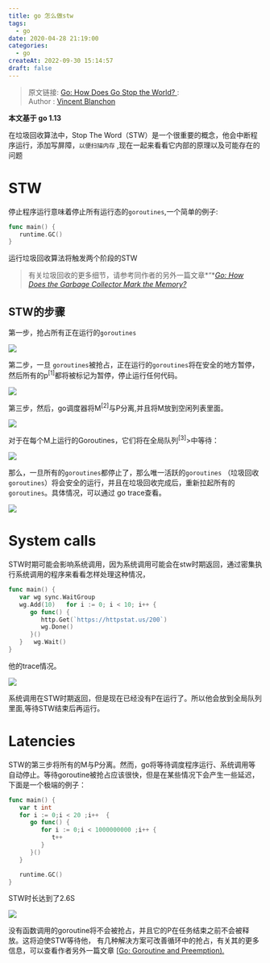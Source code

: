 ```yaml
---
title: go 怎么做stw
tags:
  - go
date: 2020-04-28 21:19:00
categories:
  - go
createAt: 2022-09-30 15:14:57
draft: false
---
```


>原文链接:  [Go: How Does Go Stop the World? ](https://medium.com/a-journey-with-go/go-how-does-go-stop-the-world-1ffab8bc8846):  
>  Author :   [Vincent Blanchon](https://medium.com/@blanchon.vincent?source=post_page-----1ffab8bc8846----------------------)

**本文基于 go 1.13**

在垃圾回收算法中，Stop The Word（STW）是一个很重要的概念，他会中断程序运行，添加写屏障，`以便扫描内存` ,现在一起来看看它内部的原理以及可能存在的问题

# STW

停止程序运行意味着停止所有运行态的`goroutines`,一个简单的例子:

```go
func main() {
   runtime.GC()
}
```

运行垃圾回收算法将触发两个阶段的STW 

> 有关垃圾回收的更多细节，请参考同作者的另外一篇文章*“*[*Go: How Does the Garbage Collector Mark the Memory?*](https://medium.com/a-journey-with-go/go-how-does-the-garbage-collector-mark-the-memory-72cfc12c6976)

## STW的步骤

第一步，抢占所有正在运行的`goroutines`

![](https://blog-image-1253555052.cos.ap-guangzhou.myqcloud.com/20200428164159.png)

第二步，一旦 `goroutines`被抢占，正在运行的`goroutines`将在安全的地方暂停，然后所有的p<sup>[1]</sup>都将被标记为暂停，停止运行任何代码。

![](https://blog-image-1253555052.cos.ap-guangzhou.myqcloud.com/20200428164444.png)

第三步，然后，go调度器将M<sup>[2]</sup>与P分离,并且将M放到空闲列表里面。

![](https://blog-image-1253555052.cos.ap-guangzhou.myqcloud.com/20200428164609.png)

对于在每个M上运行的Goroutines，它们将在全局队列<sup>[3]</sup>>中等待：

![](https://blog-image-1253555052.cos.ap-guangzhou.myqcloud.com/20200428164654.png)

那么，一旦所有的`goroutines`都停止了，那么唯一活跃的`goroutines` （垃圾回收`goroutines`）将会安全的运行，并且在垃圾回收完成后，重新拉起所有的`goroutines`。具体情况，可以通过 go trace查看。

![](https://blog-image-1253555052.cos.ap-guangzhou.myqcloud.com/20200428165140.png)

# System calls

STW时期可能会影响系统调用，因为系统调用可能会在stw时期返回，通过密集执行系统调用的程序来看看怎样处理这种情况，

```go
func main() {
   var wg sync.WaitGroup
   wg.Add(10)   for i := 0; i < 10; i++ {
      go func() {
         http.Get(`https://httpstat.us/200`)
         wg.Done()
      }()
   }   wg.Wait()
}
```

他的trace情况。

![](https://blog-image-1253555052.cos.ap-guangzhou.myqcloud.com/20200428165604.png)

系统调用在STW时期返回，但是现在已经没有P在运行了。所以他会放到全局队列里面,等待STW结束后再运行。

# Latencies

STW的第三步将所有的M与P分离。然而，go将等待调度程序运行、系统调用等自动停止。等待goroutine被抢占应该很快，但是在某些情况下会产生一些延迟，下面是一个极端的例子：

``` go
func main() {
   var t int
   for i := 0;i < 20 ;i++  {
      go func() {
         for i := 0;i < 1000000000 ;i++ {
            t++
         }
      }()
   }

   runtime.GC()
}
```

STW时长达到了2.6S

![](https://blog-image-1253555052.cos.ap-guangzhou.myqcloud.com/20200428172521.png)

没有函数调用的goroutine将不会被抢占，并且它的P在任务结束之前不会被释放。这将迫使STW等待他， 有几种解决方案可改善循环中的抢占，有关其的更多信息，可以查看作者另外一篇文章 [[Go: Goroutine and Preemption).](https://medium.com/a-journey-with-go/go-goroutine-and-preemption-d6bc2aa2f4b7)